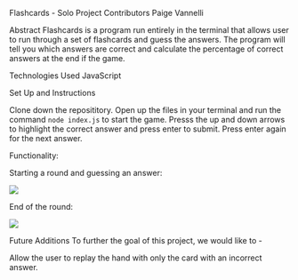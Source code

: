 Flashcards - Solo Project
Contributors
Paige Vannelli

Abstract
Flashcards is a program run entirely in the terminal that allows user to run through a set of flashcards and guess the answers. The program will tell you which answers are correct and calculate the percentage of correct answers at the end if the game. 

Technologies Used
JavaScript

Set Up and Instructions

Clone down the reposititory. Open up the files in your terminal and run the command ``` node index.js ``` to start the game. Presss the up and down arrows to highlight the correct answer and press enter to submit. Press enter again for the next answer. 

Functionality:

Starting a round and guessing an answer:

![](./Flashcards1.gif)

End of the round: 

![](./Flashcards2.gif)

Future Additions
To further the goal of this project, we would like to -

Allow the user to replay the hand with only the card with an incorrect answer. 

